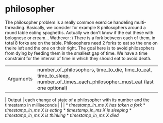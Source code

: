 # philosopher

The philosopher problem is a really common exercice handeling multi-threading.
Basically, we consider for example 8 philosophers around a round table eating spaghettis. Actually we don't know if the eat these with bolognese or cream... Wathever :)
There is a fork between each of them, in total 8 forks are on the table. Philosophers need 2 forks to eat so the one on theire left and the one on their right. The goal here is to avoid philosophers from dying by feeding them in the smallest gap of time. We have a time constraint for the interval of time in which they should eat to avoid death.

| | |
| -- | --|
| Arguments | number_of_philosophers, time_to_die, time_to_eat, time_to_sleep, number_of_times_each_philosopher_must_eat (last one optional) |

| Output | each change of state of a philosopher with its number and the timestamp in milliseconds |
| | * _timestamp_in_ms X has taken a fork_
    * _timestamp_in_ms X is eating_
    * _timestamp_in_ms X is sleeping_
    * _timestamp_in_ms X is thinking_
    * _timestamp_in_ms X died_


